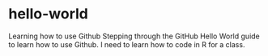 # hello-world
Learning how to use Github
Stepping through the GitHub Hello World guide to learn how to use Github.
I need to learn how to code in R for a class.
